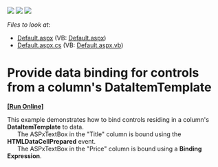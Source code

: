 <!-- default badges list -->
![](https://img.shields.io/endpoint?url=https://codecentral.devexpress.com/api/v1/VersionRange/128544380/13.2.8%2B)
[![](https://img.shields.io/badge/Open_in_DevExpress_Support_Center-FF7200?style=flat-square&logo=DevExpress&logoColor=white)](https://supportcenter.devexpress.com/ticket/details/E90)
[![](https://img.shields.io/badge/📖_How_to_use_DevExpress_Examples-e9f6fc?style=flat-square)](https://docs.devexpress.com/GeneralInformation/403183)
<!-- default badges end -->
<!-- default file list -->
*Files to look at*:

* [Default.aspx](./CS/WebSite/Default.aspx) (VB: [Default.aspx](./VB/WebSite/Default.aspx))
* [Default.aspx.cs](./CS/WebSite/Default.aspx.cs) (VB: [Default.aspx.vb](./VB/WebSite/Default.aspx.vb))
<!-- default file list end -->
# Provide data binding for controls from a column's DataItemTemplate
<!-- run online -->
**[[Run Online]](https://codecentral.devexpress.com/e90/)**
<!-- run online end -->


<p>This example demonstrates how to bind controls residing in a column's <strong>DataItemTemplate</strong> to data.<br />
      The ASPxTextBox in the "Title" column is bound using the <strong>HTMLDataCellPrepared</strong> event.<br />
      The ASPxTextBox in the "Price" column is bound using a <strong>Binding Expression</strong>.</p>

<br/>



